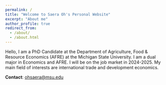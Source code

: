 ```yaml
---
permalink: /
title: "Welcome to Saera Oh's Personal Website"
excerpt: "About me"
author_profile: true
redirect_from: 
  - /about/
  - /about.html
---
```


Hello, I am a PhD Candidate at the Department of Agriculture, Food & Resource Economics (AFRE) at the Michigan State University. I am a dual major in Economics and AFRE. I will be on the job market in 2024-2025.
My main field of interests are international trade and development economics.

**Contact**: ohsaera@msu.edu





